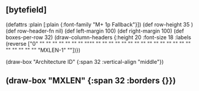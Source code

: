 ## [bytefield]

(defattrs :plain [:plain {:font-family "M+ 1p Fallback"}])
(def row-height 35 )
(def row-header-fn nil)
(def left-margin 100)
(def right-margin 100)
(def boxes-per-row 32)
(draw-column-headers {:height 20 :font-size 18 :labels (reverse ["0" "" "" "" "" "" "" "" """" "" "" "" "" "" "" "" "" "" "" "" "" "" "" "" "" "" "" "" "" "MXLEN-1" ""])})

(draw-box "Architecture ID" {:span 32 :vertical-align "middle"})

## (draw-box "MXLEN" {:span 32 :borders {}})

